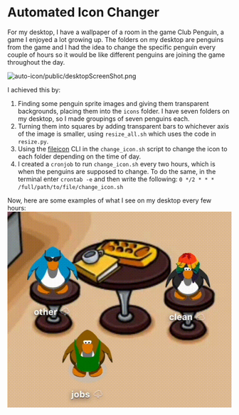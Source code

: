 # Automated Icon Changer

For my desktop, I have a wallpaper of a room in the game Club Penguin, a game I enjoyed a lot growing up. The folders on my desktop are penguins from the game and I had the idea to change the specific penguin every couple of hours so it would be like different penguins are joining the game throughout the day.

![auto-icon/public/desktopScreenShot.png](https://github.com/ridanaeeem/auto-icon/blob/main/public/desktopScreenShot.png)

I achieved this by:

1. Finding some penguin sprite images and giving them transparent backgrounds, placing them into the `icons` folder. I have seven folders on my desktop, so I made groupings of seven penguins each.
2. Turning them into squares by adding transparent bars to whichever axis of the image is smaller, using `resize_all.sh` which uses the code in `resize.py`.
3. Using the [fileicon](https://github.com/mklement0/fileicon) CLI in the `change_icon.sh` script to change the icon to each folder depending on the time of day.
4. I created a `cronjob` to run `change_icon.sh` every two hours, which is when the penguins are supposed to change. To do the same, in the terminal enter `crontab -e` and then write the following: `0 */2 * * * /full/path/to/file/change_icon.sh`

Now, here are some examples of what I see on my desktop every few hours:
![a penguin wearing glasses changing into another penguin wearing a hoddie, and a penguin with rainbow hair changing into another penguin with a tuba](public/penguin2.gif)
